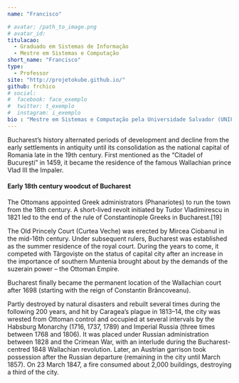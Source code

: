 ```yaml
---
name: "Francisco"

# avatar: /path_to_image.png
# avatar_id: 
titulacao: 
  - Graduado em Sistemas de Informação
  - Mestre em Sistemas e Computação
short_name: "Francisco"
type: 
  - Professor
site: "http://projetokube.github.io/"
github: frchico
# social:
#  facebook: face_exemplo
#  twitter: t_exemplo
#  instagram: i_exemplo
bio : "Mestre em Sistemas e Computação pela Universidade Salvador (UNIFACS) e graduado em Sistemas de Informação, pela Universidade Tiradentes (UNIT), faz parte do quadro docente do IFS - Campus Lagarto desde 2012. Dada a sua formação e vivência profissional, busca atuar em temáticas que envolvem engenharia de software, computação em nuvem e Devops, associadas com o ensino de computação. Atualmente leciona disciplinas da área de programação: Estrutura de Dados e Programação Web 2, além de ser membro do colegiado do curso e líder do grupo Projeto Kube."
---
```


Bucharest’s history alternated periods of development and decline from the early settlements in antiquity until its consolidation as the national capital of Romania late in the 19th century. First mentioned as the “Citadel of București” in 1459, it became the residence of the famous Wallachian prince Vlad III the Impaler.

#### Early 18th century woodcut of Bucharest

The Ottomans appointed Greek administrators (Phanariotes) to run the town from the 18th century. A short-lived revolt initiated by Tudor Vladimirescu in 1821 led to the end of the rule of Constantinople Greeks in Bucharest.[19]

The Old Princely Court (Curtea Veche) was erected by Mircea Ciobanul in the mid-16th century. Under subsequent rulers, Bucharest was established as the summer residence of the royal court. During the years to come, it competed with Târgoviște on the status of capital city after an increase in the importance of southern Muntenia brought about by the demands of the suzerain power – the Ottoman Empire.

Bucharest finally became the permanent location of the Wallachian court after 1698 (starting with the reign of Constantin Brâncoveanu).

Partly destroyed by natural disasters and rebuilt several times during the following 200 years, and hit by Caragea’s plague in 1813–14, the city was wrested from Ottoman control and occupied at several intervals by the Habsburg Monarchy (1716, 1737, 1789) and Imperial Russia (three times between 1768 and 1806). It was placed under Russian administration between 1828 and the Crimean War, with an interlude during the Bucharest-centred 1848 Wallachian revolution. Later, an Austrian garrison took possession after the Russian departure (remaining in the city until March 1857). On 23 March 1847, a fire consumed about 2,000 buildings, destroying a third of the city.